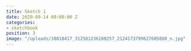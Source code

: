 ```yaml
---
title: Sketch 1
date: 2020-09-14 00:00:00 Z
categories:
- sketchbook
position: 3
image: "/uploads/38818417_312581236160257_2124173799627685888_n.jpg"
---
```


